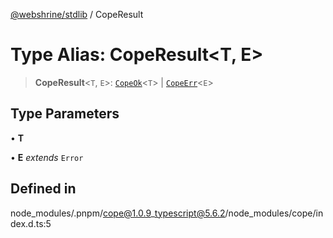 [@webshrine/stdlib](../globals.md) / CopeResult

# Type Alias: CopeResult\<T, E\>

> **CopeResult**\<`T`, `E`\>: [`CopeOk`](CopeOk.md)\<`T`\> \| [`CopeErr`](CopeErr.md)\<`E`\>

## Type Parameters

• **T**

• **E** *extends* `Error`

## Defined in

node\_modules/.pnpm/cope@1.0.9\_typescript@5.6.2/node\_modules/cope/index.d.ts:5
